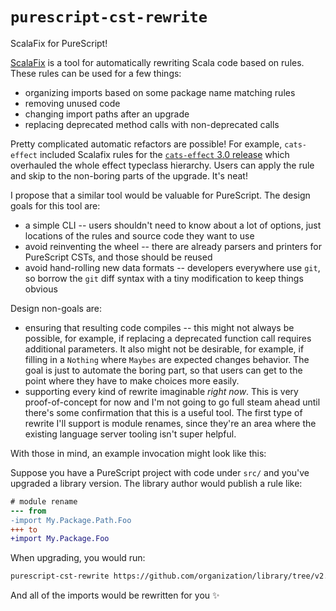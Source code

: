 # `purescript-cst-rewrite`

ScalaFix for PureScript!

[ScalaFix] is a tool for automatically rewriting Scala code based on
rules. These rules can be used for a few things:

- organizing imports based on some package name matching rules
- removing unused code
- changing import paths after an upgrade
- replacing deprecated method calls with non-deprecated calls

Pretty complicated automatic refactors are possible! For example,
`cats-effect` included Scalafix rules for the [`cats-effect` 3.0 release]
which overhauled the whole effect typeclass hierarchy. Users can apply
the rule and skip to the non-boring parts of the upgrade. It's neat!

I propose that a similar tool would be valuable for PureScript. The design
goals for this tool are:

- a simple CLI -- users shouldn't need to know about a lot of options, just locations
  of the rules and source code they want to use
- avoid reinventing the wheel -- there are already parsers and printers for PureScript
  CSTs, and those should be reused
- avoid hand-rolling new data formats -- developers everywhere use `git`, so borrow the
  `git` diff syntax with a tiny modification to keep things obvious

Design non-goals are:

- ensuring that resulting code compiles -- this might not always be possible, for example,
  if replacing a deprecated function call requires additional parameters. It also might not
  be desirable, for example, if filling in a `Nothing` where `Maybes` are expected changes
  behavior. The goal is just to automate the boring part, so that users can get to the
  point where they have to make choices more easily.
- supporting every kind of rewrite imaginable _right now_. This is very proof-of-concept for
  now and I'm not going to go full steam ahead until there's some confirmation that this is
  a useful tool. The first type of rewrite I'll support is module renames, since they're an
  area where the existing language server tooling isn't super helpful.

With those in mind, an example invocation might look like this:

Suppose you have a PureScript project with code under `src/` and you've upgraded a library
version. The library author would publish a rule like:

```diff
# module rename
--- from
-import My.Package.Path.Foo
+++ to
+import My.Package.Foo
```

When upgrading, you would run:

```bash
purescript-cst-rewrite https://github.com/organization/library/tree/v2.0.0/rules/v2.0.0.diff src/
```

And all of the imports would be rewritten for you ✨

[ScalaFix]: https://scalacenter.github.io/scalafix/
[`cats-effect` 3.0 release]: https://github.com/typelevel/cats-effect/tree/series/3.x/scalafix/v3_0_0/input/src/main/scala/fix